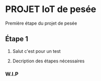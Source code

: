 # PROJET IoT de pesée

Première étape du projet de pesée

## Étape 1 

1. Salut c'est pour un test
    
2. Decription des étapes nécessaires
   
     
### W.I.P
